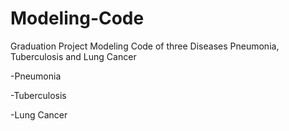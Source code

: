 # Modeling-Code
Graduation Project Modeling Code of three Diseases Pneumonia, Tuberculosis  and Lung Cancer

-Pneumonia

-Tuberculosis

-Lung Cancer

